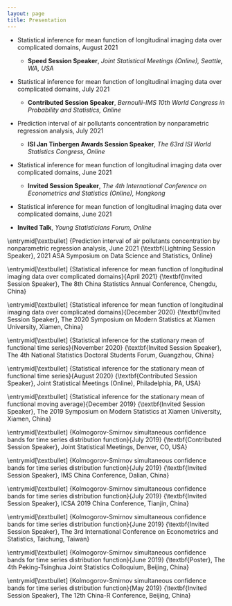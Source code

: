 ```yaml
---
layout: page
title: Presentation
---
```









* Statistical inference for mean function of longitudinal imaging data over complicated domains, August 2021
   * **Speed Session Speaker**, _Joint Statistical Meetings (Online), Seattle, WA, USA_




* Statistical inference for mean function of longitudinal imaging data over complicated domains, July 2021
  * **Contributed Session Speaker**, _Bernoulli-IMS 10th World Congress in Probability and Statistics, Online_

* Prediction interval of air pollutants concentration by nonparametric regression analysis, July 2021
  * **ISI Jan Tinbergen Awards Session Speaker**, _The 63rd ISI World Statistics Congress,
Online_




* Statistical inference for mean function of longitudinal imaging data over complicated domains, June 2021
  * **Invited Session Speaker**, _The 4th International Conference on Econometrics and Statistics (Online), 
Hongkong_





* Statistical inference for mean function of longitudinal imaging data over complicated domains, June 2021
 * **Invited Talk**, _Young Statisticians Forum, Online_



\entrymid[\textbullet]
{Prediction interval of air pollutants concentration by nonparametric regression analysis, June 2021
{\textbf{Lightning  Session Speaker}, 2021 ASA Symposium on Data Science and Statistics,
Online}

\entrymid[\textbullet]
{Statistical inference for mean function of longitudinal imaging data over complicated domains}{April 2021}
{\textbf{Invited Session Speaker}, The 8th China Statistics Annual Conference,
Chengdu, China}



\entrymid[\textbullet]
{Statistical inference for mean function of longitudinal imaging data over complicated domains}{December 2020}
{\textbf{Invited Session Speaker}, The 2020 Symposium on Modern Statistics at Xiamen University,
Xiamen, China}


\entrymid[\textbullet]
{Statistical inference for the stationary mean of functional time series}{November 2020}
{\textbf{Invited Session Speaker},  The 4th National Statistics Doctoral Students Forum, Guangzhou, China}

\entrymid[\textbullet]
{Statistical inference for the stationary mean of functional time series}{August 2020}
{\textbf{Contributed Session Speaker}, Joint Statistical Meetings (Online), Philadelphia, PA, USA}

\entrymid[\textbullet]
{Statistical inference for the stationary mean of functional moving average}{December 2019}
{\textbf{Invited Session Speaker}, The 2019 Symposium on Modern Statistics at Xiamen University,
Xiamen, China}

\entrymid[\textbullet]
{Kolmogorov-Smirnov simultaneous confidence bands for time series 
distribution function}{July 2019}
{\textbf{Contributed Session Speaker}, Joint Statistical Meetings, Denver, CO, USA}


\entrymid[\textbullet]
{Kolmogorov-Smirnov simultaneous confidence bands for time series 
distribution function}{July 2019}
{\textbf{Invited Session Speaker},
IMS China Conference, Dalian, China}

\entrymid[\textbullet]
{Kolmogorov-Smirnov simultaneous confidence bands for time series 
distribution function}{July 2019}
{\textbf{Invited Session Speaker}, ICSA  2019 China Conference, Tianjin, China}

\entrymid[\textbullet]
{Kolmogorov-Smirnov simultaneous confidence bands for time series 
distribution function}{June 2019}
{\textbf{Invited Session Speaker}, The 3rd International Conference on Econometrics and Statistics, 
Taichung, Taiwan}

\entrymid[\textbullet]
{Kolmogorov-Smirnov simultaneous confidence bands for time series 
distribution function}{June 2019}
{\textbf{Poster}, The 4th Peking-Tsinghua Joint Statistics Colloquium, Beijing, China}

\entrymid[\textbullet]
{Kolmogorov-Smirnov simultaneous confidence bands for time series 
distribution function}{May 2019}
{\textbf{Invited Session Speaker}, The 12th China-R Conference, Beijing, China}





